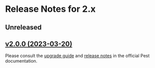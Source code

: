 # Release Notes for 2.x

## Unreleased

## [v2.0.0 (2023-03-20)](https://github.com/pestphp/pest-plugin-livewire/compare/v1.0.0...v2.0.0)

Please consult the [upgrade guide](https://pestphp.com/docs/upgrade-guide) and [release notes](https://pestphp.com/docs/announcing-pest2) in the official Pest documentation.
